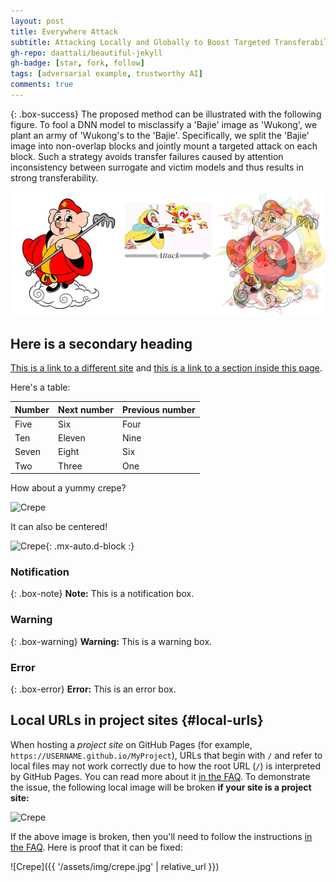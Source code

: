 ```yaml
---
layout: post
title: Everywhere Attack 
subtitle: Attacking Locally and Globally to Boost Targeted Transferability 
gh-repo: daattali/beautiful-jekyll
gh-badge: [star, fork, follow]
tags: [adversarial example, trustworthy AI]
comments: true
---
```


{: .box-success}
The proposed method can be illustrated with the following figure. To fool a DNN model to misclassify a 'Bajie' image as 'Wukong', we plant an army of 'Wukong's to the 'Bajie'. 
Specifically, we split the 'Bajie' image into non-overlap blocks and jointly mount a targeted attack on each block. 
Such a strategy avoids transfer failures caused by attention inconsistency between surrogate and victim models and thus results in strong transferability.

![fig1](https://github.com/zengh5/Everywhere_Attack/blob/main/fig/Fig1.png)

## Here is a secondary heading

[This is a link to a different site](https://deanattali.com/) and [this is a link to a section inside this page](#local-urls).

Here's a table:

| Number | Next number | Previous number |
| :------ |:--- | :--- |
| Five | Six | Four |
| Ten | Eleven | Nine |
| Seven | Eight | Six |
| Two | Three | One |

How about a yummy crepe?

![Crepe](https://beautifuljekyll.com/assets/img/crepe.jpg)

It can also be centered!

![Crepe](https://beautifuljekyll.com/assets/img/crepe.jpg){: .mx-auto.d-block :}

### Notification

{: .box-note}
**Note:** This is a notification box.

### Warning

{: .box-warning}
**Warning:** This is a warning box.

### Error

{: .box-error}
**Error:** This is an error box.

## Local URLs in project sites {#local-urls}

When hosting a *project site* on GitHub Pages (for example, `https://USERNAME.github.io/MyProject`), URLs that begin with `/` and refer to local files may not work correctly due to how the root URL (`/`) is interpreted by GitHub Pages. You can read more about it [in the FAQ](https://beautifuljekyll.com/faq/#links-in-project-page). To demonstrate the issue, the following local image will be broken **if your site is a project site:**

![Crepe](/assets/img/crepe.jpg)

If the above image is broken, then you'll need to follow the instructions [in the FAQ](https://beautifuljekyll.com/faq/#links-in-project-page). Here is proof that it can be fixed:

![Crepe]({{ '/assets/img/crepe.jpg' | relative_url }})
